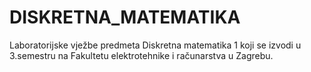 # DISKRETNA_MATEMATIKA
Laboratorijske vježbe predmeta Diskretna matematika 1 koji se izvodi u 3.semestru na Fakultetu elektrotehnike i računarstva u Zagrebu.
